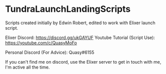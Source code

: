 # TundraLaunchLandingScripts
Scripts created initially by Edwin Robert, edited to work with Elixer launch script. 

Elixer Discord: https://discord.gg/ukGAYUF
Youtube Tutorial (Script Use): https://youtube.com/c/QuasyMoFo

Personal Discord (For Advice): Quasy#6155

If you can't find me on discord, use the Elixer server to get in touch with me, I'm active all the time.
